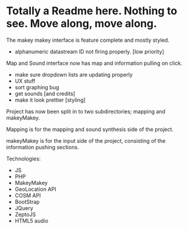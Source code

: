 Totally a Readme here. Nothing to see. Move along, move along.
============

The makey makey interface is feature complete and mostly styled.
 - alphanumeric datastream ID not firing properly. [low priority]
 
 Map and Sound interface now has map and information pulling on click.
 - make sure dropdown lists are updating properly
 - UX stuff
 - sort graphing bug
 - get sounds [and credits]
 - make it look prettier [styling]

Project has now been split in to two subdirectories; mapping and makeyMakey.

Mapping is for the mapping and sound synthesis side of the project.

makeyMakey is for the input side of the project, consisting of the information pushing sections.

Technologies:
- JS
- PHP
- MakeyMakey
- GeoLocation API
- COSM API
- BootStrap
- JQuery
- ZeptoJS
- HTML5 audio